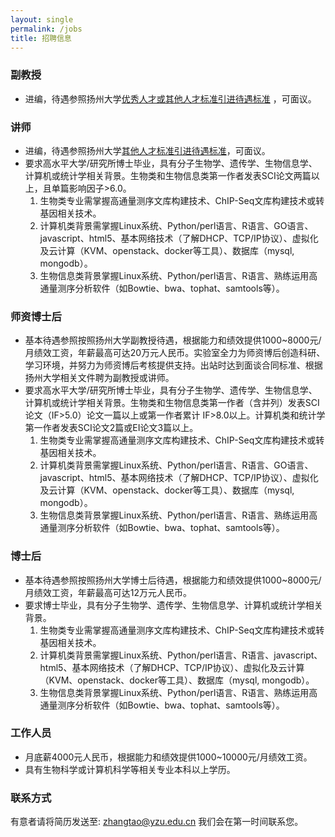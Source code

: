 ```yaml
---
layout: single
permalink: /jobs
title: 招聘信息
---
```

### 副教授
- 进编，待遇参照扬州大学[优秀人才或其他人才标准引进待遇标准](http://rsc.yzu.edu.cn/art/2016/3/23/art_37594_518732.html) ，可面议。

### 讲师
- 进编，待遇参照扬州大学[其他人才标准引进待遇标准](http://rsc.yzu.edu.cn/art/2016/3/23/art_37594_518732.html)，可面议。
- 要求高水平大学/研究所博士毕业，具有分子生物学、遗传学、生物信息学、计算机或统计学相关背景。生物类和生物信息类第一作者发表SCI论文两篇以上，且单篇影响因子>6.0。
  1. 生物类专业需掌握高通量测序文库构建技术、ChIP-Seq文库构建技术或转基因相关技术。
  2. 计算机类背景需掌握Linux系统、Python/perl语言、R语言、GO语言、javascript、html5、基本网络技术（了解DHCP、TCP/IP协议）、虚拟化及云计算（KVM、openstack、docker等工具）、数据库（mysql, mongodb）。
  3. 生物信息类背景掌握Linux系统、Python/perl语言、R语言、熟练运用高通量测序分析软件（如Bowtie、bwa、tophat、samtools等）。

### 师资博士后
- 基本待遇参照按照扬州大学副教授待遇，根据能力和绩效提供1000~8000元/月绩效工资，年薪最高可达20万元人民币。实验室全力为师资博后创造科研、学习环境，并努力为师资博后考核提供支持。出站时达到面谈合同标准、根据扬州大学相关文件聘为副教授或讲师。
- 要求高水平大学/研究所博士毕业，具有分子生物学、遗传学、生物信息学、计算机或统计学相关背景。生物类和生物信息类第一作者（含并列）发表SCI论文（IF>5.0）论文一篇以上或第一作者累计 IF>8.0以上。计算机类和统计学第一作者发表SCI论文2篇或EI论文3篇以上。
  1. 生物类专业需掌握高通量测序文库构建技术、ChIP-Seq文库构建技术或转基因相关技术。
  2. 计算机类背景需掌握Linux系统、Python/perl语言、R语言、GO语言、javascript、html5、基本网络技术（了解DHCP、TCP/IP协议）、虚拟化及云计算（KVM、openstack、docker等工具）、数据库（mysql, mongodb）。
  3. 生物信息类背景掌握Linux系统、Python/perl语言、R语言、熟练运用高通量测序分析软件（如Bowtie、bwa、tophat、samtools等）。
 
### 博士后
- 基本待遇参照按照扬州大学博士后待遇，根据能力和绩效提供1000~8000元/月绩效工资，年薪最高可达12万元人民币。
- 要求博士毕业，具有分子生物学、遗传学、生物信息学、计算机或统计学相关背景。
  1. 生物类专业需掌握高通量测序文库构建技术、ChIP-Seq文库构建技术或转基因相关技术。
  2. 计算机类背景需掌握Linux系统、Python/perl语言、R语言、javascript、html5、基本网络技术（了解DHCP、TCP/IP协议）、虚拟化及云计算（KVM、openstack、docker等工具）、数据库（mysql, mongodb）。
  3. 生物信息类背景掌握Linux系统、Python/perl语言、R语言、熟练运用高通量测序分析软件（如Bowtie、bwa、tophat、samtools等）。

### 工作人员
- 月底薪4000元人民币，根据能力和绩效提供1000~10000元/月绩效工资。
- 具有生物科学或计算机科学等相关专业本科以上学历。


### 联系方式
有意者请将简历发送至: zhangtao@yzu.edu.cn 我们会在第一时间联系您。